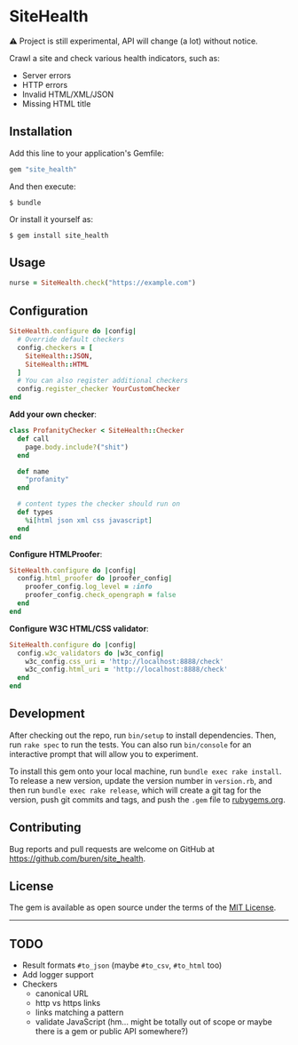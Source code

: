 # SiteHealth

:warning: Project is still experimental, API will change (a lot) without notice.

Crawl a site and check various health indicators, such as:

- Server errors
- HTTP errors
- Invalid HTML/XML/JSON
- Missing HTML title

## Installation

Add this line to your application's Gemfile:

```ruby
gem "site_health"
```

And then execute:

    $ bundle

Or install it yourself as:

    $ gem install site_health

## Usage

```ruby
nurse = SiteHealth.check("https://example.com")
```

## Configuration

```ruby
SiteHealth.configure do |config|
  # Override default checkers
  config.checkers = [
    SiteHealth::JSON,
    SiteHealth::HTML
  ]
  # You can also register additional checkers
  config.register_checker YourCustomChecker
end
```

__Add your own checker__:

```ruby
class ProfanityChecker < SiteHealth::Checker
  def call
    page.body.include?("shit")
  end

  def name
    "profanity"
  end

  # content types the checker should run on
  def types
    %i[html json xml css javascript]
  end
end
```

__Configure HTMLProofer__:
```ruby
SiteHealth.configure do |config|
  config.html_proofer do |proofer_config|
    proofer_config.log_level = :info
    proofer_config.check_opengraph = false
  end
end
```

__Configure W3C HTML/CSS validator__:
```ruby
SiteHealth.configure do |config|
  config.w3c_validators do |w3c_config|
    w3c_config.css_uri = 'http://localhost:8888/check'
    w3c_config.html_uri = 'http://localhost:8888/check'
  end
end
```

## Development

After checking out the repo, run `bin/setup` to install dependencies. Then, run `rake spec` to run the tests. You can also run `bin/console` for an interactive prompt that will allow you to experiment.

To install this gem onto your local machine, run `bundle exec rake install`. To release a new version, update the version number in `version.rb`, and then run `bundle exec rake release`, which will create a git tag for the version, push git commits and tags, and push the `.gem` file to [rubygems.org](https://rubygems.org).

## Contributing

Bug reports and pull requests are welcome on GitHub at https://github.com/buren/site_health.

## License

The gem is available as open source under the terms of the [MIT License](https://opensource.org/licenses/MIT).

---

## TODO

- Result formats `#to_json` (maybe `#to_csv`, `#to_html` too)
- Add logger support
- Checkers
  * canonical URL
  * http vs https links
  * links matching a pattern
  * validate JavaScript (hm... might be totally out of scope or maybe there is a gem or public API somewhere?)
